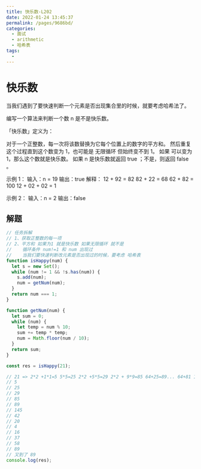 ```yaml
---
title: 快乐数-L202
date: 2022-01-24 13:45:37
permalink: /pages/9686bd/
categories:
  - 面试
  - arithmetic
  - 哈希表
tags:
  - 
---
```


# 快乐数

当我们遇到了要快速判断一个元素是否出现集合里的时候，就要考虑哈希法了。

编写一个算法来判断一个数 n 是不是快乐数。

「快乐数」定义为：

对于一个正整数，每一次将该数替换为它每个位置上的数字的平方和。
然后重复这个过程直到这个数变为 1，也可能是 无限循环 但始终变不到 1。
如果 可以变为 1，那么这个数就是快乐数。
如果 n 是快乐数就返回 true ；不是，则返回 false 。

示例 1：
输入：n = 19
输出：true
解释：
12 + 92 = 82
82 + 22 = 68
62 + 82 = 100
12 + 02 + 02 = 1

示例 2：
输入：n = 2
输出：false
<!-- more -->

## 解题

```js
// 任务拆解
// 1、获取正整数的每一项
// 2、平方和 如果为1 就是快乐数 如果无限循环 就不是
//    循环条件 num!=1 和 num 出现过
//    当我们要快速判断改元素是否出现过的时候，要考虑 哈希表
function isHappy(num) {
  let s = new Set();
  while (num != 1 && !s.has(num)) {
    s.add(num);
    num = getNum(num);
  }
  return num === 1;
}

function getNum(num) {
  let sum = 0;
  while (num) {
    let temp = num % 10;
    sum += temp * temp;
    num = Math.floor(num / 10);
  }
  return sum;
}

const res = isHappy(21);

// 21 => 2*2 +1*1=5 5*5=25 2*2 +5*5=29 2*2 + 9*9=85 64+25=89... 64+81 145 重复了
// 5
// 25
// 29
// 85
// 89
// 145
// 42
// 20
// 4
// 16
// 37
// 58
// 89
// 又到了 89
console.log(res);
```
